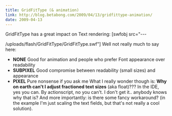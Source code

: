 ```yaml
---
title: GridFitType (& animation)
link: http://blog.betabong.com/2009/04/13/gridfittype-animation/
date: 2009-04-13
---
```



GridFitType has a great impact on Text rendering: [swfobj src="---

/uploads/flash/GridFitType/GridFitType.swf"] Well not really much to say here: 

  * **NONE** Good for animation and people who prefer Font appearance over readability
  * **SUBPIXEL** Good compromise between readability (small sizes) and appearance
  * **PIXEL** Pure nonsense if you ask me
What I really wonder though is: **Why on earth can't I adjust fractioned text sizes** (aka float)??? In the IDE, yes you can. By actionscript, no you can't. I don't get it.. anybody knows why that is? And more importantly: is there some fancy workaround? (in the example I'm just scaling the text fields, but that's not really a cool solution).

